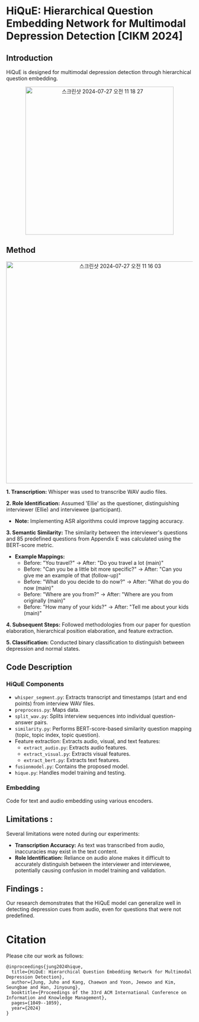 # HiQuE: Hierarchical Question Embedding Network for Multimodal Depression Detection [CIKM 2024]


## Introduction 

HiQuE is designed for multimodal depression detection through hierarchical question embedding.


<p align="center"><img width="400" alt="스크린샷 2024-07-27 오전 11 18 27" src="https://github.com/user-attachments/assets/aca2cbcb-c2d7-48a7-9f09-2a76267d69a7"></p>



## Method

<p align="center"><img width="600" alt="스크린샷 2024-07-27 오전 11 16 03" src="https://github.com/user-attachments/assets/b63cb012-ae5c-48a9-a99d-9a328b2e3b94"></p>


**1. Transcription:** Whisper was used to transcribe WAV audio files.

**2. Role Identification:** Assumed 'Ellie' as the questioner, distinguishing interviewer (Ellie) and interviewee (participant).

  - **Note:** Implementing ASR algorithms could improve tagging accuracy.

**3. Semantic Similarity:** The similarity between the interviewer's questions and 85 predefined questions from Appendix E was calculated using the BERT-score metric.

  - **Example Mappings:**
    - Before: "You travel?" -> After: "Do you travel a lot (main)"
    - Before: "Can you be a little bit more specific?" -> After: "Can you give me an example of that (follow-up)"
    - Before: "What do you decide to do now?" -> After: "What do you do now (main)"
    - Before: "Where are you from?" -> After: "Where are you from originally (main)"
    - Before: "How many of your kids?" -> After: "Tell me about your kids (main)"
    
**4. Subsequent Steps:** Followed methodologies from our paper for question elaboration, hierarchical position elaboration, and feature extraction.

**5. Classification:** Conducted binary classification to distinguish between depression and normal states.

## Code Description

### HiQuE Components

- ```whisper_segment.py```: Extracts transcript and timestamps (start and end points) from interview WAV files.
- ```preprocess.py```: Maps data.
- ```split_wav.py```: Splits interview sequences into individual question-answer pairs.
- ```similarity.py```: Performs BERT-score-based similarity question mapping (topic, topic index, topic question).
- Feature extraction: Extracts audio, visual, and text features:
  - ```extract_audio.py```: Extracts audio features.
  - ```extract_visual.py```: Extracts visual features.
  - ```extract_bert.py```: Extracts text features.
- ```fusionmodel.py```: Contains the proposed model.
- ```hique.py```: Handles model training and testing.

### Embedding 

Code for text and audio embedding using various encoders.


## Limitations : 
Several limitations were noted during our experiments:

- **Transcription Accuracy:** As text was transcribed from audio, inaccuracies may exist in the text content.
- **Role Identification:** Reliance on audio alone makes it difficult to accurately distinguish between the interviewer and interviewee, potentially causing confusion in model training and validation.

## Findings : 
Our research demonstrates that the HiQuE model can generalize well in detecting depression cues from audio, even for questions that were not predefined.


# Citation 
Please cite our work as follows:

```
@inproceedings{jung2024hique,
  title={HiQuE: Hierarchical Question Embedding Network for Multimodal Depression Detection},
  author={Jung, Juho and Kang, Chaewon and Yoon, Jeewoo and Kim, Seungbae and Han, Jinyoung},
  booktitle={Proceedings of the 33rd ACM International Conference on Information and Knowledge Management},
  pages={1049--1059},
  year={2024}
}
```


